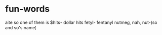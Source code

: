 # fun-words
aite so one of them is
$hits- dollar hits
fetyl- fentanyl
nutmeg, nah, nut-(so and so's name)
